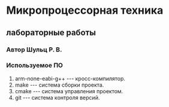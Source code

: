 # Микропроцессорная техника
## лабораторные работы

### Автор Шульц Р. В.
### Используемое ПО
1. arm-none-eabi-g++ --- кросс-компилятор.
1. make --- система сборки проекта.
1. cmake --- система управления проектом.
1. git --- система контроля версий.
